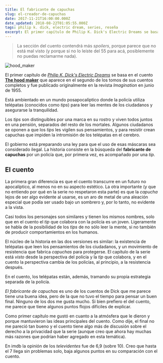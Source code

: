 ```yaml
---
title: El fabricante de capuchas
slug: el-creador-de-capuchas
date: 2017-11-21T16:00:00.000Z
date_updated: 2018-08-22T01:05:55.000Z
tags: philip k. dick, electric dream, series, reseña
excerpt: El primer capítulo de Philip K. Dick's Electric Dreams se basa en el cuento The hood maker que aparece en el segundo de los tomos de sus cuentos completos y fue publicado originalmente en la revista *Imagination* en junio de 1955.
---
```


> La sección del cuento contendrá más *spoilers*, porque parece que no está mal visto (y porque si no lo leíste del 55 para acá, posiblemente no puedas reclamarme nada).

![hood_maker](/assets/images/2017/11/hood_maker.jpg)

El primer capítulo de *[Philip K. Dick's Electric Dreams](http://www.imdb.com/title/tt5711280/)* se basa en el cuento **[The hood maker](http://www.imdb.com/title/tt6876642/?ref_=ttep_ep1)** que aparece en el segundo de los tomos de sus cuentos completos y fue publicado originalmente en la revista *Imagination* en junio de 1955.

Está ambientado en un mundo posapocalíptico donde la policía utiliza telépatas (conocidos como *tips*) para leer las mentes de los ciudadanos y asegurarse la tranquilidad.

Los *tips* son distinguibles por una marca en su rostro y viven todos juntos en una pensión, separados del resto de los mortales. Algunos ciudadanos se oponen a que los *tips* les vigilen sus pensamientos, y para resistir crean capuchas que impiden la intromisión de los telépatas en el cerebro.

El gobierno está preparando una ley para que el uso de esas máscaras sea considerado ilegal. La historia consiste en la búsqueda del **fabricante de capuchas** por un policía que, por primera vez, es acompañado por una *tip*.

## El cuento

La primera gran diferencia es que el cuento transcurre en un futuro no apocalíptico, al menos no en su aspecto estético. La otra importante (y que no entiendo por qué en la serie no respetaron esta parte) es que la *capucha* lejos de ser algo evidente al usarse, es un aro de metal de una aleación especial que podía ser usado bajo un sombrero y, por lo tanto, no evidente a la vista.

Casi todos los personajes son similares y tienen los mismos nombres, solo que en el cuento el *tip* que colabora con la policía es un joven. Ligeramente se habla de la posibilidad de los *tips* de no sólo leer la mente, si no también de producir comportamientos en los humanos.

El núcleo de la historia en las dos versiones es similar: la existencia de telépatas que leen los pensamientos de los ciudadanos, y un movimiento de resistencia que fabrica *capuchas* para protegerse. El capítulo de la serie está *visto* desde la perspectiva del policía y la *tip* que colabora, y en el cuento la perspectiva cambia de los policías, al principio, a la resistencia después.

En el cuento, los telépatas están, además, tramando su propia estrategia separada de la policía.

*El fabricante de capuchas* es uno de los cuentos de Dick que me parece tiene una buena idea, pero de la que no tuvo el tiempo para pensar un buen final. Ninguno de los dos me gusta mucho. Si bien prefiero el del cuento, me parece que tiene algunos puntos flojos difíciles de explicar.

Como primer capítulo me gustó en cuanto a la atmósfera que le dieron y porque mantuvieron las ideas principales del cuento. Como dije, el final no me pareció tan bueno y el cuento tiene algo más de discusión sobre el derecho a la privacidad que la serie (aunque creo que ahora hay muchas más razones que podrían haber agregado en esta temática).

En imdb la opinión de los *televidentes* fue de 6,9 (sobre 10). Creo que hasta el 7 llega sin problemas solo, baja algunos puntos en su comparación con el cuento.
